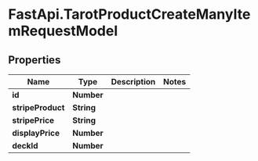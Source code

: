 # FastApi.TarotProductCreateManyItemRequestModel

## Properties
Name | Type | Description | Notes
------------ | ------------- | ------------- | -------------
**id** | **Number** |  | 
**stripeProduct** | **String** |  | 
**stripePrice** | **String** |  | 
**displayPrice** | **Number** |  | 
**deckId** | **Number** |  | 
